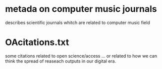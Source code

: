 # metada on computer music journals
describes scientific journals whitch are related to computer music field

# OAcitations.txt
some citations related to open science/access ... or related to how we can think the spread of reaseach outputs in our digital era.
